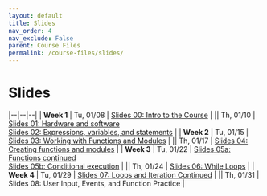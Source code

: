 ```yaml
---
layout: default
title: Slides
nav_order: 4
nav_exclude: False
parent: Course Files
permalink: /course-files/slides/
---
```



<style>

    td:first-child {
        width: 100px;
    }
</style>
# Slides

|--|--|--|
| **Week 1** | Tu, 01/08 | [Slides 00: Intro to the Course](https://docs.google.com/presentation/d/1lFtVbEGrP8PoTZlK-q6SpYLN_B8MDNcN0pBJ_lc7Yd8/edit?usp=sharing) |
|| Th, 01/10 | [Slides 01: Hardware and software](https://docs.google.com/presentation/d/1EGelaCVvS-LME3W5p5KAGBmKWkYaCeWVdEVbUm7G1B0/edit?usp=sharing)<br>[Slides 02: Expressions, variables, and statements](https://docs.google.com/presentation/d/1UJKMJ0hVKI1kEm3392xC3R9DvFPtPo3znLjbIhpHEpk/edit?usp=sharing) |
| **Week 2** | Tu, 01/15 | [Slides 03: Working with Functions and Modules](https://docs.google.com/presentation/d/1pQs_tCuLFnVwm7efloWsNMFFeh8_ElkvnYQirDwBObE/edit?usp=sharing) |
|| Th, 01/17 | [Slides 04: Creating functions and modules](https://docs.google.com/presentation/d/1u5E_YHQH92wIOCa95BIbuLovWd41e8z-xqvuyJecDH0/edit?usp=sharing) |
| **Week 3** | Tu, 01/22 | [Slides 05a: Functions continued](https://docs.google.com/presentation/d/1AlCZ95Lcl4dyHeurjPjTJ4Z7ZaZcAn9Htnh7ZtNWTDk/edit?usp=sharing)<br>[Slides 05b: Conditional execution](https://docs.google.com/presentation/d/11tQqIa_i5_JtPZiyiFy6FjkpK8xLb8bg2sjvs96ua6g/edit?usp=sharing) |
|| Th, 01/24 | [Slides 06: While Loops](https://docs.google.com/presentation/d/1PKXI2ffM5oSGW-qXa-CYyvRhyeelh635cfoElx_kQgU/edit?usp=sharing) |
| **Week 4** | Tu, 01/29 | [Slides 07: Loops and Iteration Continued](https://docs.google.com/presentation/d/1ZNIYGXF8Seo6ORCNmU_Z6umb42aAcZ8hE9WxgRo9i_M/edit?usp=sharing) |
|| Th, 01/31 | Slides 08: User Input, Events, and Function Practice |
